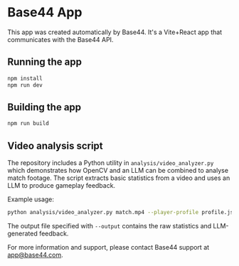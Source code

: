 # Base44 App

This app was created automatically by Base44.
It's a Vite+React app that communicates with the Base44 API.

## Running the app

```bash
npm install
npm run dev
```

## Building the app

```bash
npm run build
```

## Video analysis script

The repository includes a Python utility in `analysis/video_analyzer.py`
which demonstrates how OpenCV and an LLM can be combined to analyse
match footage. The script extracts basic statistics from a video and uses
an LLM to produce gameplay feedback.

Example usage:

```bash
python analysis/video_analyzer.py match.mp4 --player-profile profile.json
```

The output file specified with `--output` contains the raw statistics and
LLM-generated feedback.

For more information and support, please contact Base44 support at
app@base44.com.
